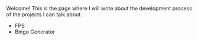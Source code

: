 Welcome! This is the page where I will write about the development process of the projects I can talk about. 

- FPS
- Bingo Generator
